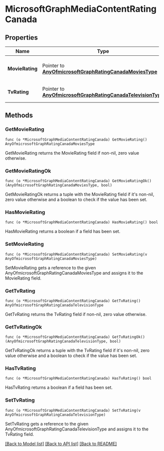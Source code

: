 # MicrosoftGraphMediaContentRatingCanada

## Properties

Name | Type | Description | Notes
------------ | ------------- | ------------- | -------------
**MovieRating** | Pointer to [**AnyOfmicrosoftGraphRatingCanadaMoviesType**](anyOf&lt;microsoft.graph.ratingCanadaMoviesType&gt;.md) | Movies rating selected for Canada | [optional] 
**TvRating** | Pointer to [**AnyOfmicrosoftGraphRatingCanadaTelevisionType**](anyOf&lt;microsoft.graph.ratingCanadaTelevisionType&gt;.md) | TV rating selected for Canada | [optional] 

## Methods

### GetMovieRating

`func (o *MicrosoftGraphMediaContentRatingCanada) GetMovieRating() AnyOfmicrosoftGraphRatingCanadaMoviesType`

GetMovieRating returns the MovieRating field if non-nil, zero value otherwise.

### GetMovieRatingOk

`func (o *MicrosoftGraphMediaContentRatingCanada) GetMovieRatingOk() (AnyOfmicrosoftGraphRatingCanadaMoviesType, bool)`

GetMovieRatingOk returns a tuple with the MovieRating field if it's non-nil, zero value otherwise
and a boolean to check if the value has been set.

### HasMovieRating

`func (o *MicrosoftGraphMediaContentRatingCanada) HasMovieRating() bool`

HasMovieRating returns a boolean if a field has been set.

### SetMovieRating

`func (o *MicrosoftGraphMediaContentRatingCanada) SetMovieRating(v AnyOfmicrosoftGraphRatingCanadaMoviesType)`

SetMovieRating gets a reference to the given AnyOfmicrosoftGraphRatingCanadaMoviesType and assigns it to the MovieRating field.

### GetTvRating

`func (o *MicrosoftGraphMediaContentRatingCanada) GetTvRating() AnyOfmicrosoftGraphRatingCanadaTelevisionType`

GetTvRating returns the TvRating field if non-nil, zero value otherwise.

### GetTvRatingOk

`func (o *MicrosoftGraphMediaContentRatingCanada) GetTvRatingOk() (AnyOfmicrosoftGraphRatingCanadaTelevisionType, bool)`

GetTvRatingOk returns a tuple with the TvRating field if it's non-nil, zero value otherwise
and a boolean to check if the value has been set.

### HasTvRating

`func (o *MicrosoftGraphMediaContentRatingCanada) HasTvRating() bool`

HasTvRating returns a boolean if a field has been set.

### SetTvRating

`func (o *MicrosoftGraphMediaContentRatingCanada) SetTvRating(v AnyOfmicrosoftGraphRatingCanadaTelevisionType)`

SetTvRating gets a reference to the given AnyOfmicrosoftGraphRatingCanadaTelevisionType and assigns it to the TvRating field.


[[Back to Model list]](../README.md#documentation-for-models) [[Back to API list]](../README.md#documentation-for-api-endpoints) [[Back to README]](../README.md)


